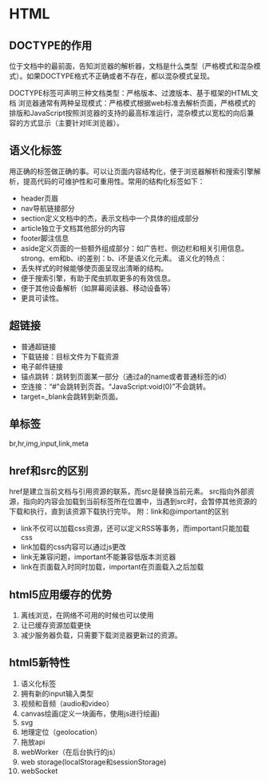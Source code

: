 # HTML
## DOCTYPE的作用
<!DOCTYPE>位于文档中的最前面，告知浏览器的解析器，文档是什么类型（严格模式和混杂模式）。如果DOCTYPE格式不正确或者不存在，都以混杂模式呈现。
DOCTYPE标签可声明三种文档类型：严格版本、过渡版本、基于框架的HTML文档
浏览器通常有两种呈现模式：严格模式根据web标准去解析页面，严格模式的排版和JavaScript按照浏览器的支持的最高标准运行，混杂模式以宽松的向后兼容的方式显示（主要针对IE浏览器）。

## 语义化标签
用正确的标签做正确的事。可以让页面内容结构化，便于浏览器解析和搜索引擎解析，提高代码的可维护性和可重用性。常用的结构化标签如下：
* header页眉
* nav导航链接部分
* section定义文档中的杰，表示文档中一个具体的组成部分
* article独立于文档其他部分的内容
* footer脚注信息
* aside定义页面的一些额外组成部分：如广告栏、侧边栏和相关引用信息。
strong、em和b、i的差别：b、i不是语义化元素。
语义化的特点：
* 丢失样式的时候能够使页面呈现出清晰的结构。
* 便于搜索引擎，有助于爬虫抓取更多的有效信息。
* 便于其他设备解析（如屏幕阅读器、移动设备等）
* 更具可读性。
##  超链接
* 普通超链接
* 下载链接：目标文件为下载资源
* 电子邮件链接
* 锚点跳转：跳转到页面某一部分（通过a的name或者普通标签的id）
* 空连接：“#”会跳转到页首。“JavaScript:void(0)”不会跳转。
* target=_blank会跳转到新页面。
## 单标签
br,hr,img,input,link,meta
## href和src的区别
href是建立当前文档与引用资源的联系，而src是替换当前元素。
src指向外部资源，指向的内容会加载到当前标签所在位置中，当遇到src时，会暂停其他资源的下载和执行，直到该资源下载执行完毕。
附：link和@important的区别
* link不仅可以加载css资源，还可以定义RSS等事务，而important只能加载css
* link加载的css内容可以通过js更改
* link无兼容问题，important不能兼容低版本浏览器
* link在页面载入时同时加载，important在页面载入之后加载
## html5应用缓存的优势
1. 离线浏览，在网络不可用的时候也可以使用
2. 让已缓存资源加载更快
3. 减少服务器负载，只需要下载浏览器更新过的资源。
## html5新特性
1. 语义化标签
2. 拥有新的input输入类型
3. 视频和音频（audio和video）
4. canvas绘画(定义一块画布，使用js进行绘画)
5. svg
6. 地理定位（geolocation）
7. 拖放api
8. webWorker（在后台执行的js）
9. web storage(localStorage和sessionStorage)
10. webSocket

